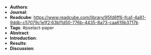 - **Authors**:
- **Journal**:
- **Readcube**: https://www.readcube.com/library/95fd6ff6-fca1-4a81-9ddb-c57079c1e1f2:63bf1d50-776b-4435-8a73-caa619b3717b
- **Tags**: #pselact-paper
- **Abstract**:
- **Introduction**:
- **Results**:
- **Discussion**: